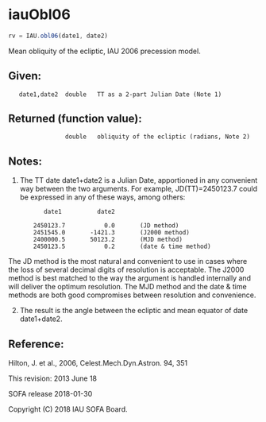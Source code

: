 # iauObl06

```js
rv = IAU.obl06(date1, date2)
```

Mean obliquity of the ecliptic, IAU 2006 precession model.

## Given:
```
   date1,date2  double   TT as a 2-part Julian Date (Note 1)
```

## Returned (function value):
```
                double   obliquity of the ecliptic (radians, Note 2)
```

## Notes:

1) The TT date date1+date2 is a Julian Date, apportioned in any
   convenient way between the two arguments.  For example,
   JD(TT)=2450123.7 could be expressed in any of these ways,
   among others:

```
          date1          date2

       2450123.7           0.0       (JD method)
       2451545.0       -1421.3       (J2000 method)
       2400000.5       50123.2       (MJD method)
       2450123.5           0.2       (date & time method)
```

   The JD method is the most natural and convenient to use in
   cases where the loss of several decimal digits of resolution
   is acceptable.  The J2000 method is best matched to the way
   the argument is handled internally and will deliver the
   optimum resolution.  The MJD method and the date & time methods
   are both good compromises between resolution and convenience.

2) The result is the angle between the ecliptic and mean equator of
   date date1+date2.

## Reference:

   Hilton, J. et al., 2006, Celest.Mech.Dyn.Astron. 94, 351

This revision:  2013 June 18

SOFA release 2018-01-30

Copyright (C) 2018 IAU SOFA Board.